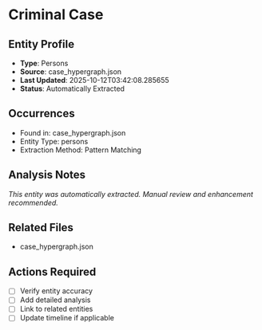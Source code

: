 # Criminal Case

## Entity Profile
- **Type**: Persons
- **Source**: case_hypergraph.json
- **Last Updated**: 2025-10-12T03:42:08.285655
- **Status**: Automatically Extracted

## Occurrences
- Found in: case_hypergraph.json
- Entity Type: persons
- Extraction Method: Pattern Matching

## Analysis Notes
*This entity was automatically extracted. Manual review and enhancement recommended.*

## Related Files
- case_hypergraph.json

## Actions Required
- [ ] Verify entity accuracy
- [ ] Add detailed analysis
- [ ] Link to related entities
- [ ] Update timeline if applicable
